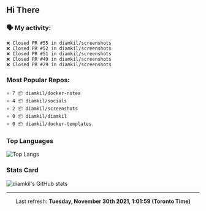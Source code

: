 ## Hi There

### 🗣 My activity:

```
❌ Closed PR #55 in diamkil/screenshots
❌ Closed PR #52 in diamkil/screenshots
❌ Closed PR #51 in diamkil/screenshots
❌ Closed PR #49 in diamkil/screenshots
❌ Closed PR #29 in diamkil/screenshots
```

### Most Popular Repos:

```
⭐️ 7 📦 diamkil/docker-notea
⭐️ 4 📦 diamkil/socials
⭐️ 2 📦 diamkil/screenshots
⭐️ 0 📦 diamkil/diamkil
⭐️ 0 📦 diamkil/docker-templates
```

### Top Languages

![Top Langs](https://github-readme-stats.vercel.app/api/top-langs/?username=diamkil&layout=compact&langs_count=10)

### Stats Card

![diamkil's GitHub stats](https://github-readme-stats.vercel.app/api?username=diamkil&count_private=true&show_icons=true)

---

<p align="center">
  Last refresh: 
  <b>Tuesday, November 30th 2021, 1:01:59 (Toronto Time)</b>
</p>
